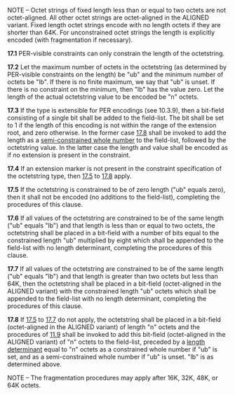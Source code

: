 
NOTE – Octet strings of fixed length less than or equal to two octets are not octet-aligned. All other octet strings are octet-aligned in the ALIGNED variant. Fixed length octet strings encode with no length octets if they are shorter than 64K. For unconstrained octet strings the length is explicitly encoded (with fragmentation if necessary).

**17.1** PER-visible constraints can only constrain the length of the octetstring.

**17.2** Let the maximum number of octets in the octetstring (as determined by PER-visible constraints on the length) be "ub" and the minimum number of octets be "lb". If there is no finite maximum, we say that "ub" is unset. If there is no constraint on the minimum, then "lb" has the value zero. Let the length of the actual octetstring value to be encoded be "n" octets.

**17.3** If the type is extensible for PER encodings (see 10.3.9), then a bit-field consisting of a single bit shall be added to the field-list. The bit shall be set to 1 if the length of this encoding is not within the range of the extension root, and zero otherwise. In the former case [17.8](17%20Encoding%20the%20octetstring%20type.md#user-content-^5c795c) shall be invoked to add the length as a [semi-constrained whole number](./11.7%20Encoding%20of%20a%20semi-constrained%20whole%20number.md) to the field-list, followed by the octetstring value. In the latter case the length and value shall be encoded as if no extension is present in the constraint.

**17.4** If an extension marker is not present in the constraint specification of the octetstring type, then [17.5](17%20Encoding%20the%20octetstring%20type.md#user-content-^d11abe) to [17.8](17%20Encoding%20the%20octetstring%20type.md#user-content-^5c795c) apply.

**17.5** If the octetstring is constrained to be of zero length ("ub" equals zero), then it shall not be encoded (no additions to the field-list), completing the procedures of this clause. <a id="^d11abe"></a>

**17.6** If all values of the octetstring are constrained to be of the same length ("ub" equals "lb") and that length is less than or equal to two octets, the octetstring shall be placed in a bit-field with a number of bits equal to the constrained length "ub" multiplied by eight which shall be appended to the field-list with no length determinant, completing the procedures of this clause.

**17.7** If all values of the octetstring are constrained to be of the same length ("ub" equals "lb") and that length is greater than two octets but less than 64K, then the octetstring shall be placed in a bit-field (octet-aligned in the ALIGNED variant) with the constrained length "ub" octets which shall be appended to the field-list with no length determinant, completing the procedures of this clause. <a id="^194ec4"></a>

**17.8** If [17.5](17%20Encoding%20the%20octetstring%20type.md#user-content-^d11abe) to [17.7](17%20Encoding%20the%20octetstring%20type.md#user-content-^194ec4) do not apply, the octetstring shall be placed in a bit-field (octet-aligned in the ALIGNED variant) of length "n" octets and the procedures of [11.9](./11.9%20General%20rules%20for%20encoding%20a%20length%20determinant.md) shall be invoked to add this bit-field (octet-aligned in the ALIGNED variant) of "n" octets to the field-list, preceded by a [length determinant](./11.9%20General%20rules%20for%20encoding%20a%20length%20determinant.md) equal to "n" octets as a constrained whole number if "ub" is set, and as a semi-constrained whole number if "ub" is unset. "lb" is as determined above. <a id="^5c795c"></a>

NOTE – The fragmentation procedures may apply after 16K, 32K, 48K, or 64K octets.
